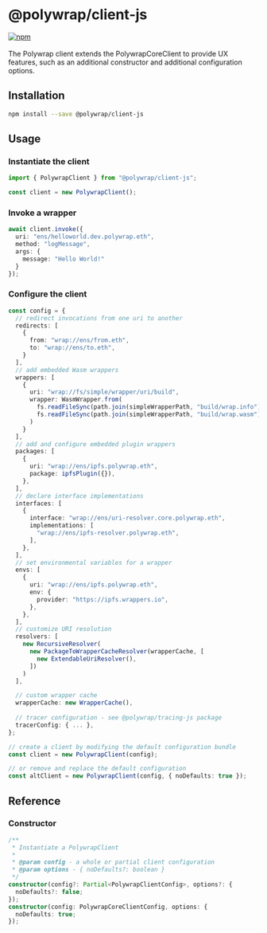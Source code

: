 # @polywrap/client-js
<a href="https://www.npmjs.com/package/@polywrap/client-js" target="_blank" rel="noopener noreferrer">
<img src="https://img.shields.io/npm/v/@polywrap/client-js.svg" alt="npm"/>
</a>

<br/>
<br/>
The Polywrap client extends the PolywrapCoreClient to provide UX features, such as an additional constructor and additional configuration options.

## Installation

```bash
npm install --save @polywrap/client-js
```

## Usage

### Instantiate the client
```ts
import { PolywrapClient } from "@polywrap/client-js";

const client = new PolywrapClient();
```

### Invoke a wrapper

```ts
await client.invoke({
  uri: "ens/helloworld.dev.polywrap.eth",
  method: "logMessage",
  args: {
    message: "Hello World!"
  }
});
```

### Configure the client

```ts
const config = {
  // redirect invocations from one uri to another
  redirects: [
    {
      from: "wrap://ens/from.eth",
      to: "wrap://ens/to.eth",
    }
  ],
  // add embedded Wasm wrappers
  wrappers: [
    {
      uri: "wrap://fs/simple/wrapper/uri/build",
      wrapper: WasmWrapper.from(
        fs.readFileSync(path.join(simpleWrapperPath, "build/wrap.info")), 
        fs.readFileSync(path.join(simpleWrapperPath, "build/wrap.wasm"))
      )
    }
  ],
  // add and configure embedded plugin wrappers
  packages: [
    {
      uri: "wrap://ens/ipfs.polywrap.eth",
      package: ipfsPlugin({}),
    },
  ],
  // declare interface implementations
  interfaces: [
    {
      interface: "wrap://ens/uri-resolver.core.polywrap.eth",
      implementations: [
        "wrap://ens/ipfs-resolver.polywrap.eth",
      ],
    },
  ],
  // set environmental variables for a wrapper
  envs: [
    {
      uri: "wrap://ens/ipfs.polywrap.eth",
      env: {
        provider: "https://ipfs.wrappers.io",
      },
    },
  ],
  // customize URI resolution
  resolvers: [
    new RecursiveResolver(
      new PackageToWrapperCacheResolver(wrapperCache, [
        new ExtendableUriResolver(),
      ])
    )
  ],

  // custom wrapper cache
  wrapperCache: new WrapperCache(),
  
  // tracer configuration - see @polywrap/tracing-js package
  tracerConfig: { ... },
};
```
```ts
// create a client by modifying the default configuration bundle
const client = new PolywrapClient(config);

// or remove and replace the default configuration
const altClient = new PolywrapClient(config, { noDefaults: true });
```

## Reference

### Constructor
```ts
/**
 * Instantiate a PolywrapClient
 *
 * @param config - a whole or partial client configuration
 * @param options - { noDefaults?: boolean }
 */
constructor(config?: Partial<PolywrapClientConfig>, options?: {
  noDefaults?: false;
});
constructor(config: PolywrapCoreClientConfig, options: {
  noDefaults: true;
});
```